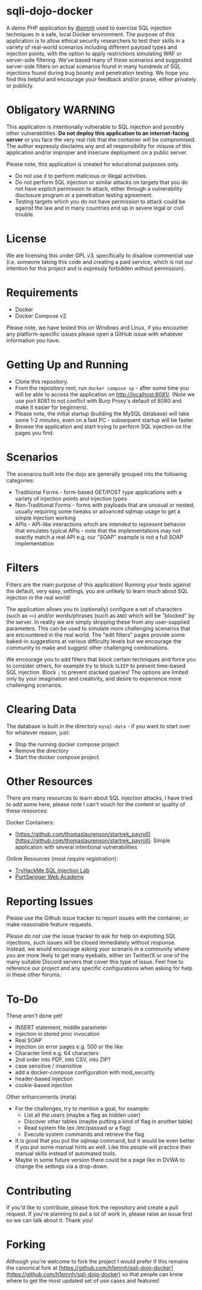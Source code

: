 # sqli-dojo-docker

A demo PHP application by [@pmnh](https://www.pmnh.site) used to exercise SQL injection techniques in a safe, local Docker environment. The purpose of this application is to allow ethical security researchers to test their skills in a variety of real-world scenarios including different payload types and injection points, with the option to apply restrictions simulating WAF or server-side filtering. We've based many of these scenarios and suggested server-side filters on actual scenarios found in many hundreds of SQL injections found during bug bounty and penetration testing. We hope you find this helpful and encourage your feedback and/or praise, either privately or publicly.

# Obligatory WARNING

This application is intentionally vulnerable to SQL injection and possibly other vulnerabilities. **Do not deploy this application to an internet-facing server** or you face the very real risk that the container will be compromised. The author expressly disclaims any and all responsibility for misuse of this application and/or improper and insecure deployment on a public server.

Please note, this application is created for educational purposes only.

 * Do not use it to perform malicious or illegal activities.
 * Do not perform SQL injection or similar attacks on targets that you do not have explicit permission to attack, either through a vulnerability disclosure program or a penetration testing agreement.
 * Testing targets which you do not have permission to attack could be against the law and in many countries end up in severe legal or civil trouble.

# License

We are licensing this under GPL v3, specifically to disallow commercial use (i.e. someone taking this code and creating a paid service, which is not our intention for this project and is expressly forbidden without permission).

# Requirements

 * Docker
 * Docker Compose v2

Please note, we have tested this on Windows and Linux, if you encounter any platform-specific issues please open a GitHub issue with whatever information you have.

# Getting Up and Running

 * Clone this repository.
 * From the repository root, run `docker compose up` - after some time you will be able to access the application on [http://localhost:8081/](http://localhost:8081/). (Note we use port 8081 to not conflict with Burp Proxy's default of 8080 and make it easier for beginners).
  * Please note, the initial startup (building the MySQL database) will take some 1-2 minutes, even on a fast PC - subsequent startup will be faster.
 * Browse the application and start trying to perform SQL injection on the pages you find.

# Scenarios

The scenarios built into the dojo are generally grouped into the following categories:

 * Traditional Forms - form-based GET/POST type applications with a variety of injection points and injection types
 * Non-Traditional Forms - forms with payloads that are unusual or nested, usually requiring some tweaks or advanced sqlmap usage to get a simple injection working
 * APIs - API-like interactions which are intended to represent behavior that emulates typical APIs - note that the implementations may not exactly match a real API e.g. our "SOAP" example is not a full SOAP implementation

# Filters

Filters are the main purpose of this application! Running your tests against the default, very easy, settings, you are unlikely to learn much about SQL injection in the real world!

The application allows you to (optionally) configure a set of characters (such as `<>`) and/or words/phrases (such as `AND`) which will be "blocked" by the server. In reality we are simply stripping these from any user-supplied parameters. This can be used to simulate more challenging scenarios that are encountered in the real world. The "edit filters" pages provide some baked-in suggestions at various difficulty levels but we encourage the community to make and suggest other challenging combinations.

We encourage you to add filters that block certain techniques and force you to consider others, for example try to block `SLEEP` to prevent time-based SQL injection. Block `;` to prevent stacked queries! The options are limited only by your imagination and creativity, and desire to experience more challenging scenarios.

# Clearing Data

The database is built in the directory `mysql-data` - if you want to start over for whatever reason, just:

 * Stop the running docker compose project
 * Remove the directory
 * Start the docker compose project

# Other Resources

There are many resources to learn about SQL injection attacks, I have tried to add some here, please note I can't vouch for the content or quality of these resources:

Docker Containers:
 * [https://github.com/thomaslaurenson/startrek_payroll](https://github.com/thomaslaurenson/startrek_payroll): Simple application with several intentional vulnerabilities

Online Resources (most require registration):
 * [TryHackMe SQL Injection Lab](https://tryhackme.com/room/sqlilab)
 * [PortSwigger Web Academy](https://portswigger.net/web-security/sql-injection)

# Reporting Issues

Please use the Github issue tracker to report issues with the container, or make reasonable feature requests.

Please *do not* use the issue tracker to ask for help on exploiting SQL injections, such issues will be closed immediately without response. Instead, we would encourage asking your scenario in a community where you are more likely to get many eyeballs, either on Twitter/X or one of the many suitable Discord servers that cover this type of issue. Feel free to reference our project and any specific configurations when asking for help in these other forums.

# To-Do

These aren't done yet!

 * INSERT statement, middle parameter
 * injection in stored proc invocation
 * Real SOAP
 * Injection on error pages e.g. 500 or the like
 * Character limit e.g. 64 characters
 * 2nd order into PDF, into CSV, into ZIP?
 * case sensitive / insensitive
 * add a docker-compose configuration with mod_security
 * header-based injection
 * cookie-based injection

Other enhancements (meta)

* For the challenges, try to mention a goal, for example:
  - List all the users (maybe a flag as hidden user)
  - Discover other tables (maybe putting a kind of flag in another table)
  - Read system file (ex /etc/passwd or a flag)
  - Execute system commands and retrieve the flag
 * It is good that you put the sqlmap command, but it would be even better if you put some manual hints as well. Like this people will practice their manual skills instead of automated tools.
 * Maybe in some future version there could be a page like in DVWA to change the settings via a drop-down.

# Contributing

If you'd like to contribute, please fork the repository and create a pull request. If you're planning to put a lot of work in, please raise an issue first so we can talk about it. Thank you!

# Forking

Although you're welcome to fork the project I would prefer if this remains the canonical fork at [https://github.com/h1pmnh/sqli-dojo-docker](https://github.com/h1pmnh/sqli-dojo-docker) so that people can know where to get the most updated set of use cases and features!

